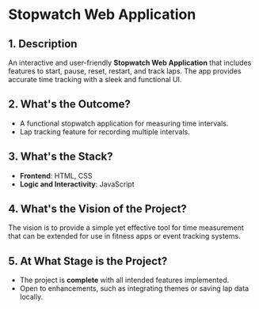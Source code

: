 # Stopwatch Web Application  

## 1. Description  
An interactive and user-friendly **Stopwatch Web Application** that includes features to start, pause, reset, restart, and track laps. The app provides accurate time tracking with a sleek and functional UI.  

## 2. What's the Outcome?  
- A functional stopwatch application for measuring time intervals.  
- Lap tracking feature for recording multiple intervals.  

## 3. What's the Stack?  
- **Frontend**: HTML, CSS  
- **Logic and Interactivity**: JavaScript  

## 4. What's the Vision of the Project?  
The vision is to provide a simple yet effective tool for time measurement that can be extended for use in fitness apps or event tracking systems.  

## 5. At What Stage is the Project?  
- The project is **complete** with all intended features implemented.  
- Open to enhancements, such as integrating themes or saving lap data locally.  

